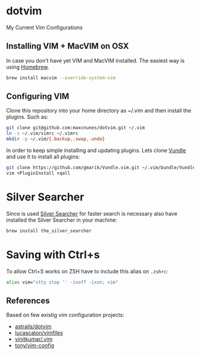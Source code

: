 dotvim
==========

My Current Vim Configurations 

## Installing VIM + MacVIM on OSX

In case you don't have yet VIM and MacVIM installed. The easiest way is using [Homebrew](http://brew.sh/).

```bash
brew install macvim --override-system-vim
```


## Configuring VIM

Clone this repository into your home directory as ~/.vim and then install the plugins. Such as:

```bash
git clone git@github.com:maxcnunes/dotvim.git ~/.vim
ln -s ~/.vim/vimrc ~/.vimrc
mkdir -p ~/.vim/{.backup,.swap,.undo}
```

In order to keep simple installing and updating plugins. Lets clone [Vundle](https://github.com/gmarik/Vundle.vim) and use it to install all plugins:

```bash
git clone https://github.com/gmarik/Vundle.vim.git ~/.vim/bundle/Vundle.vim
vim +PluginInstall +qall
```

# Silver Searcher

Since is used [Silver Searcher](https://github.com/ggreer/the_silver_searcher) for faster search is necessary also have installed the Silver Searcher in your machine:

```bash
brew install the_silver_searcher
```


# Saving with Ctrl+s

To allow Ctrl+S works on ZSH have to include this alias on `.zshrc`:

```bash
alias vim="stty stop '' -ixoff -ixon; vim"
```

## References

Based on few existig vim configuration projects:

- [astrails/dotvim](https://github.com/astrails/dotvim)
- [lucascaton/vimfiles](https://github.com/lucascaton/vimfiles)
- [vinitkumar/.vim](https://github.com/vinitkumar/.vim)
- [tony/vim-config](https://github.com/tony/vim-config)
